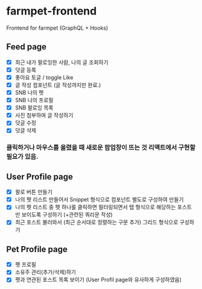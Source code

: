 # farmpet-frontend

Frontend for farmpet (GraphQL + Hooks)

## Feed page

- [x] 최근 내가 팔로잉한 사람, 나의 글 조회하기
- [x] 덧글 등록
- [x] 좋아요 토글 / toggle Like
- [x] 글 작성 컴포넌트 (글 작성까지만 완료.)
- [x] SNB 나의 펫
- [x] SNB 나의 프로필
- [x] SNB 팔로잉 목록
- [x] 사진 첨부하여 글 작성하기
- [x] 덧글 수정
- [x] 덧글 삭제

### 클릭하거나 마우스를 올렸을 때 새로운 팝업창이 뜨는 것 리액트에서 구현할 필요가 있음.

## User Profile page

- [x] 팔로 버튼 만들기
- [x] 나의 펫 리스트 만들어서 Snippet 형식으로 컴포넌트 별도로 구성하여 만들기
- [x] 나의 펫 리스트 중 펫 하나를 클릭하면 필터링되면서 탭 형식으로 해당하는 포스트만 보이도록 구성하기 (+관련된 쿼리문 작성)
- [x] 최근 포스트 불러와서 (최근 순서대로 정렬하는 구문 추가) 그리드 형식으로 구성하기

## Pet Profile page

- [x] 펫 프로필
- [x] 소유주 관리(추가/삭제)하기
- [x] 펫과 연관된 포스트 목록 보이기 (User Profil page와 유사하게 구성하였음)
